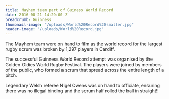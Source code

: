 ```yaml
---
title: Mayhem team part of Guiness World Record
date: 2016-08-21 14:29:00 Z
breadcrumb: Guinness
thumbnail-image: "/uploads/World%20Record%20smaller.jpg"
header-image: "/uploads/World%20Record.jpg"
---
```


The Mayhem team were on hand to film as the world record for the largest rugby scrum was broken
by 1,297 players in Cardiff.

The successful Guinness World Record attempt was organised by the Golden Oldies World Rugby Festival. The players were joined by members of the public, who formed a scrum that spread across the entire length of a pitch.

Legendary Welsh referee Nigel Owens was on hand to officiate, ensuring there was no illegal binding and the scrum half rolled the ball in straight!!
